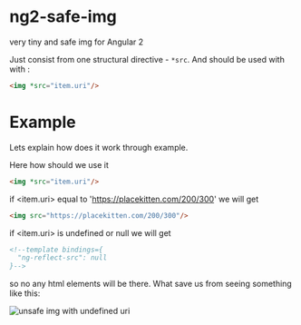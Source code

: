 # ng2-safe-img
very tiny and safe img for Angular 2

Just consist from one structural directive - `*src`. 
And should be used with with <img/>: 

```html
<img *src="item.uri"/>
```


# Example

Lets explain how does it work through example.

Here how should we use it 

```html
<img *src="item.uri"/>
```

if <item.uri> equal to 'https://placekitten.com/200/300'
we will get

```html
<img src="https://placekitten.com/200/300"/>
```

if <item.uri> is undefined or null
we will get

```html
<!--template bindings={
  "ng-reflect-src": null
}-->
```

so no any html elements will be there. What save us from seeing something like this:

![unsafe img with undefined uri](unsafe-img-with-undefined-uri)
